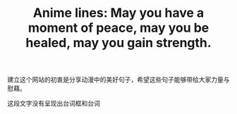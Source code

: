 <!DOCTYPE html>
<html lang="en">
<head>
    <meta charset="UTF-8">
    <meta name="viewport" content="width=device-width, initial-scale=1.0">
    <title>每日一句动漫台词</title>
    <link rel="stylesheet" type="text/css" href="https://raw.githubusercontent.com/icarecindy/anime/main/styles.css">
</head>
<body>
    <header>
        <h1 class="theme">Anime lines: May you have a moment of peace, may you be healed, may you gain strength.</h1>
    </header>
    <div class="quote-box">
        <div class="quote-frame">
            <p class="anime-quote-cn"></p>
            <p class="anime-quote-en"></p>
        </div>
    </div>
    <footer>
        <p class="footer-text">建立这个网站的初衷是分享动漫中的美好句子，希望这些句子能够带给大家力量与慰藉。</p>
    </footer>
    <script>
        var script = document.createElement('script');
        script.src = 'https://raw.githubusercontent.com/icarecindy/anime/main/scripts.js';
        document.body.appendChild(script);
    </script>
</body>
</html>
这段文字没有呈现出台词框和台词
